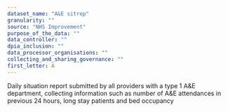 ```yaml
---
dataset_name: "A&E sitrep"
granularity: ""
source: "NHS Improvement"
purpose_of_the_data: ""
data_controller: ""
dpia_inclusion: ""
data_processor_organisations: ""
collecting_and_sharing_governance: ""
first_letter: A
---
```

Daily situation report submitted by all providers with a type 1 A&E department, collecting information such as number of A&E attendances in previous 24 hours, long stay patients and bed occupancy